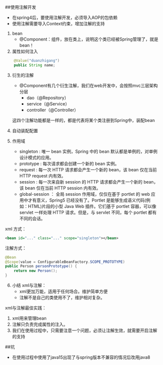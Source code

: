 ##使用注解开发
- 在spring4后，要使用注解开发，必须导入AOP的包依赖
- 使用注解需要导入Context约束，增加注解的支持

1. bean
   - @Component：组件，放在类上，说明这个类已经被Spring管理了，就是bean！
2. 属性如何注入
```java
    @Value("duanzhigang")
    public String name;
```
3. 衍生的注解
   - @Component有几个衍生注解，我们在web开发中，会按照mvc三层架构分层
      - dao（@Repository）
      - service（@Service）
      - controller（@Controller）
   
   这四个注解功能都是一样的，都是代表将某个类注册到Spring中，装配bean
4. 自动装配配置
5. 作用域
   - singleton : 唯一 bean 实例，Spring 中的 bean 默认都是单例的，对单例设计模式的应用。
   - prototype : 每次请求都会创建一个新的 bean 实例。
   - request : 每一次 HTTP 请求都会产生一个新的 bean，该 bean 仅在当前 HTTP request 内有效。
   - session : 每一次来自新 session 的 HTTP 请求都会产生一个新的 bean，该 bean 仅在当前 HTTP session 内有效。
   - global-session ： 全局 session 作用域，仅仅在基于 portlet 的 web 应用中才有意义，Spring5 已经没有了。Portlet 是能够生成语义代码(例如：HTML)片段的小型 Java Web 插件。它们基于 portlet 容器，可以像 servlet 一样处理 HTTP 请求。但是，与 servlet 不同，每个 portlet 都有不同的会话。

xml 方式：
```xml
<bean id="..." class="..." scope="singleton"></bean>
```
注解方式：
```java
@Bean
@Scope(value = ConfigurableBeanFactory.SCOPE_PROTOTYPE)
public Person personPrototype() {
    return new Person();
}
```
6. 小结
xml与注解：
   - xml更加万能，适用于任何场合。维护简单方便
   - 注解不是自己的类使用不了，维护相对复杂。

xml与注解最佳实践： 
1. xml用来管理bean
2. 注解只负责完成属性的注入。
3. 我们在使用过程中，只需要注意一个问题，必须让注解生效，就需要开启注解的支持

##坑
- 在使用过程中使用了java15出现了与spring版本不兼容的情况后改用java8